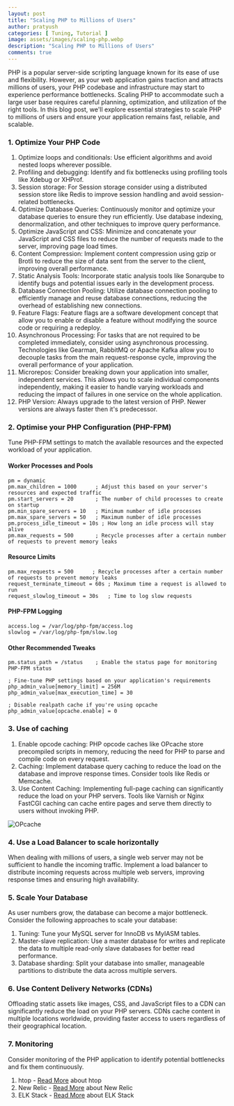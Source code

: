 ```yaml
---
layout: post
title: "Scaling PHP to Millions of Users"
author: pratyush
categories: [ Tuning, Tutorial ]
image: assets/images/scaling-php.webp
description: "Scaling PHP to Millions of Users"
comments: true
---
```


PHP is a popular server-side scripting language known for its ease of use and flexibility. However, as your web application gains traction and attracts millions of users, your PHP codebase and infrastructure may start to experience performance bottlenecks. Scaling PHP to accommodate such a large user base requires careful planning, optimization, and utilization of the right tools. In this blog post, we'll explore essential strategies to scale PHP to millions of users and ensure your application remains fast, reliable, and scalable.

### 1. Optimize Your PHP Code
1. Optimize loops and conditionals: Use efficient algorithms and avoid nested loops wherever possible.
2. Profiling and debugging: Identify and fix bottlenecks using profiling tools like Xdebug or XHProf.
3. Session storage: For Session storage consider using a distributed session store like Redis to improve session handling and avoid session-related bottlenecks. 
4. Optimize Database Queries: Continuously monitor and optimize your database queries to ensure they run efficiently. Use database indexing, denormalization, and other techniques to improve query performance.
5. Optimize JavaScript and CSS: Minimize and concatenate your JavaScript and CSS files to reduce the number of requests made to the server, improving page load times.
6. Content Compression: Implement content compression using gzip or Brotli to reduce the size of data sent from the server to the client, improving overall performance.
7. Static Analysis Tools: Incorporate static analysis tools like Sonarqube to identify bugs and potential issues early in the development process.
8. Database Connection Pooling: Utilize database connection pooling to efficiently manage and reuse database connections, reducing the overhead of establishing new connections.
9. Feature Flags: Feature flags are a software development concept that allow you to enable or disable a feature without modifying the source code or requiring a redeploy. 
10. Asynchronous Processing: For tasks that are not required to be completed immediately, consider using asynchronous processing. Technologies like Gearman, RabbitMQ or Apache Kafka allow you to decouple tasks from the main request-response cycle, improving the overall performance of your application.
11. Microrepos: Consider breaking down your application into smaller, independent services. This allows you to scale individual components independently, making it easier to handle varying workloads and reducing the impact of failures in one service on the whole application.
12. PHP Version: Always upgrade to the latest version of PHP. Newer versions are always faster then it's predecessor.

### 2. Optimise your PHP Configuration (PHP-FPM)
Tune PHP-FPM settings to match the available resources and the expected workload of your application.

#### Worker Processes and Pools
```
pm = dynamic
pm.max_children = 1000      ; Adjust this based on your server's resources and expected traffic
pm.start_servers = 20       ; The number of child processes to create on startup
pm.min_spare_servers = 10   ; Minimum number of idle processes
pm.max_spare_servers = 50   ; Maximum number of idle processes
pm.process_idle_timeout = 10s ; How long an idle process will stay alive
pm.max_requests = 500       ; Recycle processes after a certain number of requests to prevent memory leaks
```

#### Resource Limits
```
pm.max_requests = 500      ; Recycle processes after a certain number of requests to prevent memory leaks
request_terminate_timeout = 60s ; Maximum time a request is allowed to run
request_slowlog_timeout = 30s   ; Time to log slow requests
```

#### PHP-FPM Logging
```
access.log = /var/log/php-fpm/access.log
slowlog = /var/log/php-fpm/slow.log
```

#### Other Recommended Tweaks
```
pm.status_path = /status    ; Enable the status page for monitoring PHP-FPM status

; Fine-tune PHP settings based on your application's requirements
php_admin_value[memory_limit] = 256M
php_admin_value[max_execution_time] = 30

; Disable realpath cache if you're using opcache
php_admin_value[opcache.enable] = 0
```

### 3. Use of caching
1. Enable opcode caching: PHP opcode caches like OPcache store precompiled scripts in memory, reducing the need for PHP to parse and compile code on every request.
2. Caching: Implement database query caching to reduce the load on the database and improve response times. Consider tools like Redis or Memcache.
3. Use Content Caching: Implementing full-page caching can significantly reduce the load on your PHP servers. Tools like Varnish or Nginx FastCGI caching can cache entire pages and serve them directly to users without invoking PHP.

![OPcache](https://www.cloudways.com/blog/wp-content/uploads/image3-177.png)

### 4. Use a Load Balancer to scale horizontally
When dealing with millions of users, a single web server may not be sufficient to handle the incoming traffic. Implement a load balancer to distribute incoming requests across multiple web servers, improving response times and ensuring high availability.

### 5. Scale Your Database
As user numbers grow, the database can become a major bottleneck. Consider the following approaches to scale your database:
1. Tuning: Tune your MySQL server for InnoDB vs MyIASM tables.
2. Master-slave replication: Use a master database for writes and replicate the data to multiple read-only slave databases for better read performance.
3. Database sharding: Split your database into smaller, manageable partitions to distribute the data across multiple servers.

### 6. Use Content Delivery Networks (CDNs)
Offloading static assets like images, CSS, and JavaScript files to a CDN can significantly reduce the load on your PHP servers. CDNs cache content in multiple locations worldwide, providing faster access to users regardless of their geographical location.

### 7. Monitoring
Consider monitoring of the PHP application to identify potential bottlenecks and fix them continuously.
1. htop - [Read More](https://codeahoy.com/2017/01/20/hhtop-explained-visually/) about htop
2. New Relic - [Read More](https://medium.com/globant/new-relic-your-app-performance-matter-9929d7ab07f8) about New Relic
3. ELK Stack - [Read More](https://devconnected.com/monitoring-linux-logs-with-kibana-and-rsyslog/) about ELK Stack